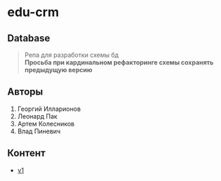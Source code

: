 # edu-crm
## Database 
> Репа для разработки схемы бд \
> **Просьба при кардинальном рефакторинге схемы сохранять предыдущую версию**

## Авторы
1. Георгий Илларионов
2. Леонард Пак
3. Артем Колесников
4. Влад Пиневич

## Контент

- [v1](./db/v1/README.md)